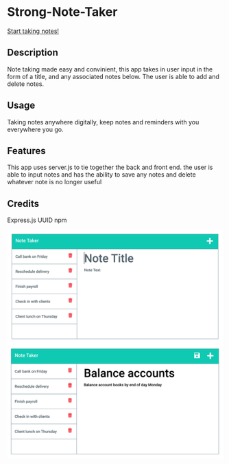 # Strong-Note-Taker

[Start taking notes!](https://desolate-fortress-22123.herokuapp.com/notes)

## Description

Note taking made easy and convinient, this app takes in user input in the form of a title, and any associated notes below. The user is able to add and delete notes.

## Usage

Taking notes anywhere digitally, keep notes and reminders with you everywhere you go.

## Features

This app uses server.js to tie together the back and front end. the user is able to input notes and has the ability to save any notes and delete whatever note is no longer useful

## Credits

Express.js
UUID npm

![Note taker Screenshot 1](Assets/11-express-homework-demo-01.png)
![Note taker Screenshot 2](Assets/11-express-homework-demo-02.png)
